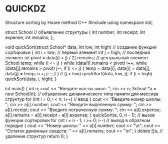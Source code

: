 # QUICKDZ
Structure sorting by Hoare method С++
#include <iostream>
using namespace std;


struct School // объявление структуры
{
    int number;
    int receipt;
    int expense;
    int remains;
};


void quickSort(struct School* data, int low, int high) // создание функции сортировки
{
    int i = low; // первый элемент
    int j = high; // последний элемент
    int pivot = data[(i + j) / 2].remains; // центральный элемент
    School temp;
    while (i <= j)
    {
        while (data[i].remains < pivot)
            i++;
        while (data[j].remains > pivot)
            j--;
        if (i <= j)
        {
            temp = data[i];
            data[i] = data[j];
            data[j] = temp;
            i++;
            j--;
        }
    }
    if (j > low)
        quickSort(data, low, j);
    if (i < high)
        quickSort(data, i, high);
}


int main()
{
    int n;
    cout << "Введите кол-во школ: ";
    cin >> n;
    School *a = new School[n]; // объявление динамического типа памяти для массива структур
    for (int i = 0; i < n; i++) // ввод
    {
        cout << "Введите номер школы: ";
        cin >> a[i].number;
        cout << "Введите выделенную сумму: ";
        cin >> a[i].receipt;
        cout << "Введите потраченную сумму: ";
        cin >> a[i].expense;
        a[i].remains = a[i].receipt - a[i].expense;
    }
    quickSort(a, 0, n - 1); // вызов функции сортировки
    for (int i = n - 1; i >= 0; i--) // вывод в обратном порядке
    {
            cout << "Номер школы: " << a[i].number;
            cout << "\n";
            cout << "Остаток денежных средств: " << a[i].remains;
            cout << "\n";
    }
    delete []a; // удаление структур
    return 0;
}

